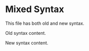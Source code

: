 # Mixed Syntax

This file has both old and new syntax.

<!-- doc-gen TRANSFORM_ONE -->
Old syntax content.
<!-- end-doc-gen -->

<!-- docs TRANSFORM_TWO -->
New syntax content.
<!-- /docs -->

